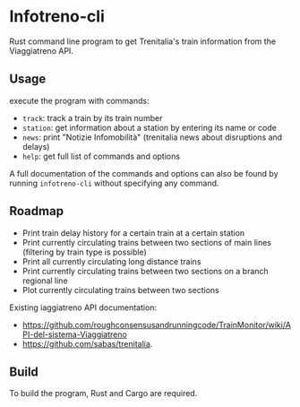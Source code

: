 # Infotreno-cli
Rust command line program to get Trenitalia's train information from the Viaggiatreno API.

## Usage
execute the program with commands:
- `track`: track a train by its train number
- `station`: get information about a station by entering its name or code
- `news`: print "Notizie Infomobilità" (trenitalia news about disruptions and delays)
- `help`: get full list of commands and options

A full documentation of the commands and options can also be found by running `infotreno-cli` without specifying any command.

## Roadmap
- Print train delay history for a certain train at a certain station
- Print currently circulating trains between two sections of main lines (filtering by train type is possible)
- Print all currently circulating long distance trains
- Print currently circulating trains between two sections on a branch regional line
- Plot currently circulating trains between two sections

Existing iaggiatreno API documentation: 
- https://github.com/roughconsensusandrunningcode/TrainMonitor/wiki/API-del-sistema-Viaggiatreno
- https://github.com/sabas/trenitalia.

## Build 
To build the program, Rust and Cargo are required.